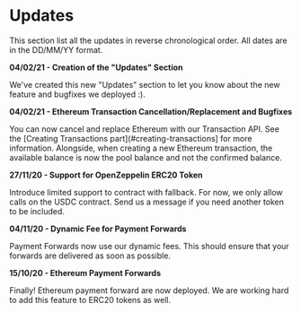 # Updates

This section list all the updates in reverse chronological order. All dates are in the DD/MM/YY format.

**04/02/21 - Creation of the "Updates" Section**

We've created this new "Updates" section to let you know about the new feature and bugfixes we deployed :).

**04/02/21 - Ethereum Transaction Cancellation/Replacement and Bugfixes**

You can now cancel and replace Ethereum with our Transaction API. See the [Creating Transactions part](#creating-transactions] for more information. 
Alongside, when creating a new Ethereum transaction, the available balance is now the pool balance and not the confirmed balance.

**27/11/20 - Support for OpenZeppelin ERC20 Token**

Introduce limited support to contract with fallback. For now, we only allow calls on the USDC contract. Send us a message if you need another token to be included.

**04/11/20 - Dynamic Fee for Payment Forwards**

Payment Forwards now use our dynamic fees. This should ensure that your forwards are delivered as soon as possible.

**15/10/20 - Ethereum Payment Forwards**

Finally! Ethereum payment forward are now deployed. We are working hard to add this feature to ERC20 tokens as well.
